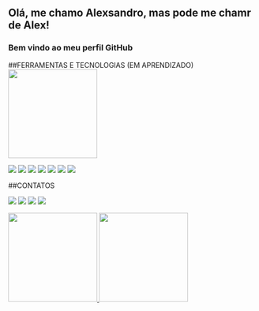 ## Olá, me chamo Alexsandro, mas pode me chamr de Alex! 
### Bem vindo ao meu perfil GitHub

<!--
**alexsandronunes29/alexsandronunes29** is a ✨ _special_ ✨ repository because its `README.md` (this file) appears on your GitHub profile.


- 🔭 Atualmente estou cursando minha segunda graduação, desta vez, no curso de Ciência da Computação pela Universidade Federal de ouro Preto
- 🌱 Atualmente estou extensionista em dois lindos projetos da UFOP-O LABOR que é um laboratorio de fomento ao ecossistema de empreendedorismo da Universidade, e o     TerraLab, que é um laboratorio de desenvolvimento de softskills relacionados à pesquisa e capacitação em software da UFOP.
- 👯 Estou procurando colaborar em ...
- 🤔 Estou procurando ajuda com novas tecnologias que venham agregar ao meu portfolio de conhecimento e possa me elevar tecnicamente à area de programação e          desenvolvimento.

- 📫 Como entrar em contato comigo: atraves de minhas redes sociais LinkedIn: www.linkedin.com/in/alexsandro-nunes-de-oliveira-b5792125, Instagram:@alexsandronuneso

- 😄 Pronomes: esforçado, cheio de garra, raça,resiliente, comunicador, incentivador, predestinado. 
- ⚡ Curiosidade: Formado em Engenharia de Produção pela Faculdade Santa Rita e pós graduado em Gestão da Produção pela Universidade Federal de Viçosa.

-->
##FERRAMENTAS E TECNOLOGIAS (EM APRENDIZADO)
<img height="180em" src="https://cdn.jsdelivr.net/gh/devicons/devicon/icons/cplusplus/cplusplus-original.svg" />    

<img src="https://cdn.jsdelivr.net/gh/devicons/devicon/icons/figma/figma-original.svg" />

<img src="https://cdn.jsdelivr.net/gh/devicons/devicon/icons/git/git-original.svg" />

<img src="https://cdn.jsdelivr.net/gh/devicons/devicon/icons/github/github-original.svg" />

<img src="https://cdn.jsdelivr.net/gh/devicons/devicon/icons/gitlab/gitlab-original-wordmark.svg" />

<img src="https://cdn.jsdelivr.net/gh/devicons/devicon/icons/html5/html5-original.svg" />

<img src="https://cdn.jsdelivr.net/gh/devicons/devicon/icons/nodejs/nodejs-original-wordmark.svg" />

<img src="https://cdn.jsdelivr.net/gh/devicons/devicon/icons/react/react-original-wordmark.svg" />


##CONTATOS
<div>

<a href="https://instagram.com/alexsandronuneso" target="_blank"><img src="https://img.shields.io/badge/-Instagram-%23E4405F?style=for-the-badge&logo=instagram&logoColor=white" target="_blank"></a>
<a href="https://www.twitch.tv/Alexsandro_NO" target="_blank"><img src="https://img.shields.io/badge/Twitch-9146FF?style=for-the-badge&logo=twitch&logoColor=white" target="_blank"></a>
<a href = "mailto:alexsandro.oliveira@aluno.ufop.edu.br"><img src="https://img.shields.io/badge/Gmail-D14836?style=for-the-badge&logo=gmail&logoColor=white" target="_blank"></a>
<a href="https://www.linkedin.com/in/alexsandro-nunes-de-oliveira-b5792125" target="_blank"><img src="https://img.shields.io/badge/-LinkedIn-%230077B5?style=for-the-badge&logo=linkedin&logoColor=white" target="_blank"></a>   
</div>



<div>
<a href="https://github.com/alexsandronunes29">
<img height="180em" src="https://github-readme-stats.vercel.app/api/top-langs/?alexsandronunes29&layout=compact&langs_count=7&theme=dracula"/>
<img height="180em" src="https://github-readme-stats.vercel.app/api?alexsandronunes29-aqui&show_icons=true&theme=dracula&include_all_commits=true&count_private=true"/>
</div>


